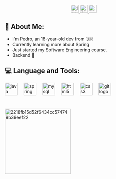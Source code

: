 <div align="center">
  <a href="https://www.linkedin.com/in/pedro-sts/" target="_blank">
    <img src="https://img.shields.io/static/v1?message=LinkedIn&logo=linkedin&label=&color=0077B5&logoColor=white&labelColor=&style=for-the-badge" height="25" alt="linkedin logo"  />
  </a>
  <a href="https://www.discordapp.com/users/502962151514832898" target="_blank">
    <img src="https://img.shields.io/static/v1?message=stonksz&logo=discord&label=&color=7289DA&logoColor=white&labelColor=&style=for-the-badge" height="25" alt="discord logo"  />
  </a>
  <a href="https://mail.google.com/mail/?view=cm&fs=1&to=pedrosts.dev@gmail.com&su=Hey%20there">
    <img src="https://img.shields.io/static/v1?message=contact&logo=gmail&label=&color=D14836&logoColor=white&labelColor=&style=for-the-badge" height="25" alt="gmail logo"  />
  </a>
</div>

## 🫡 About Me:

- I'm Pedro, an 18-year-old dev from 🇧🇷
- Currently learning more about Spring
- Just started my Software Engineering course.
- Backend 🤝

<h2>💻 Language and Tools:</h2>
<div align="left">
  <img src="https://skillicons.dev/icons?i=java" height="40" alt="java logo"  />
  <img width="12" />
  <img src="https://skillicons.dev/icons?i=spring" height="40" alt="spring logo"  />
  <img width="12" />
  <img src="https://skillicons.dev/icons?i=mysql" height="40" alt="mysql logo"  />
  <img width="12" />
  <img src="https://skillicons.dev/icons?i=html" height="40" alt="html5 logo"  />
  <img width="12" />
  <img src="https://skillicons.dev/icons?i=css" height="40" alt="css3 logo"  />
  <img width="12" />
  <img src="https://skillicons.dev/icons?i=git" height="40" alt="git logo"  />
</div>

###

<br clear="both">


<img align="left" height="210" src='https://i.postimg.cc/JHh2HVDN/2218fb15d52f6434cc574749b39eef22.jpg' border='0' alt='2218fb15d52f6434cc574749b39eef22'/>
